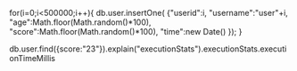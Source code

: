 for(i=0;i<500000;i++){
db.user.insertOne(
{"userid":i,
"username":"user"+i,
"age":Math.floor(Math.random()*100),
"score":Math.floor(Math.random()*100),
"time":new Date()
});
}

db.user.find({score:"23"}).explain("executionStats").executionStats.executionTimeMillis
